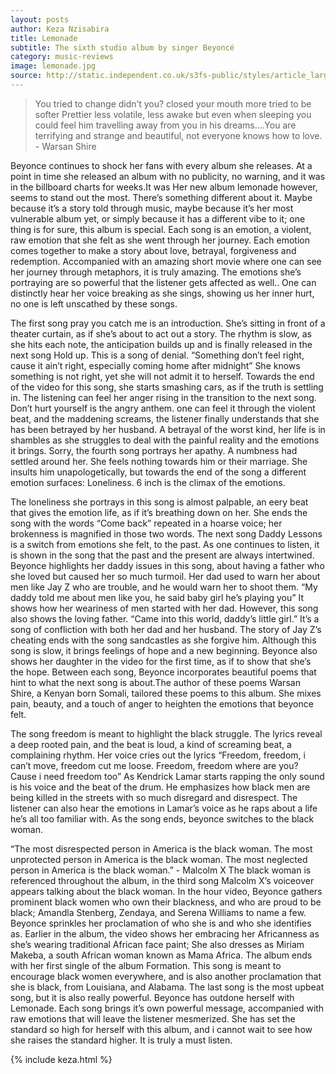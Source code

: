 ```yaml
---
layout: posts
author: Keza Nzisabira
title: Lemonade
subtitle: The sixth studio album by singer Beyoncé
category: music-reviews
image: lemonade.jpg
source: http://static.independent.co.uk/s3fs-public/styles/article_large/public/thumbnails/image/2016/04/26/11/beyonce-lemonade.jpg
---
```



<blockquote>You tried to change didn’t you? closed your mouth more tried to be softer Prettier less volatile, less awake but even when sleeping you could feel him travelling away from you in his dreams….You are terrifying and strange and beautiful, not everyone knows how to love. - Warsan Shire</blockquote>

Beyonce continues to shock her fans with every album she releases. At a point in time she released an album with no publicity, no warning, and it was in the billboard charts for weeks.It was Her new album lemonade however, seems to stand out the most. There’s something different about it. Maybe because it’s a story told through music, maybe because it’s her most vulnerable album yet, or simply because it has a different vibe to it; one thing is for sure, this album is special.
Each song is an emotion, a violent, raw emotion that she felt as she went through her journey. Each emotion comes together to make a story about love, betrayal, forgiveness and redemption. Accompanied with an amazing short movie where one can see her journey through metaphors, it is truly amazing. The emotions she’s portraying are so powerful that the listener gets affected as well.. One can distinctly hear her voice breaking as she sings, showing us her inner hurt, no one is left unscathed by these songs.

The first song pray you catch me is an introduction. She’s sitting in front of a theater curtain, as if she’s about to act out a story. The rhythm is slow, as she hits each note, the anticipation builds up and is finally released in the next song Hold up. This is a song of denial. “Something don’t feel right, cause it ain’t right, especially coming home after midnight” She knows something is not right, yet she will not admit it to herself. Towards the end of the video for this song, she starts smashing cars, as if the truth is settling in. The listening can feel her anger rising in the transition to the next song. Don’t hurt yourself is the angry anthem. one can feel it through the violent beat, and the maddening screams, the listener finally understands that she has been betrayed by her husband. A betrayal of the worst kind, her life is in shambles as she struggles to deal with the painful reality and the emotions it brings. Sorry, the fourth song portrays her apathy. A numbness had settled around her. She feels nothing towards him or their marriage. She insults him unapologetically, but towards the end of the song a different emotion surfaces: Loneliness. 6 inch  is the climax of the emotions.

The loneliness she portrays in this song is almost palpable, an eery beat that gives the emotion life, as if it’s breathing down on her. She ends the song with the words “Come back” repeated in a hoarse voice; her brokenness is magnified in those two words.  The next song Daddy Lessons is a switch from emotions she felt, to the past. As one continues to listen, it is shown in the song that the past and the present are always intertwined. Beyonce highlights her daddy issues in this song, about having a father who she loved but caused her so much turmoil. Her dad used to warn her about men like Jay Z who are trouble, and he would warn her to shoot them. “My daddy told me about men like you, he said baby girl he’s playing you” It shows how her weariness of men started with her dad. However, this song also shows the loving father. “Came into this world, daddy’s little girl.” It’s a song of confliction with both her dad and her husband. The story of Jay Z’s cheating ends with the song sandcastles as she forgive him. Although this song is slow, it brings feelings of hope and a new beginning. Beyonce also shows her daughter in the video for the first time, as if to show that she’s the hope. Between each song, Beyonce incorporates beautiful poems that hint to what the next song is about.The author of these poems Warsan Shire, a Kenyan born Somali, tailored these poems to this album. She mixes pain, beauty, and a touch of anger to heighten the emotions that beyonce felt.

 The song freedom is meant to highlight the black struggle. The lyrics reveal a deep rooted pain, and the beat is loud, a kind of screaming beat, a complaining rhythm. Her voice cries out the lyrics
“Freedom, freedom, i can’t move, freedom cut me loose. Freedom, freedom where are you? Cause i need freedom too”
As Kendrick Lamar starts rapping the only sound is his voice and the beat of the drum. He emphasizes how black men are being killed in the streets with so much disregard and disrespect. The listener can also hear the emotions in Lamar’s voice as he raps about a life he’s all too familiar with. As the song ends, beyonce switches to the black woman.

 “The most disrespected person in America is the black woman. The most unprotected person in America is the black woman. The most neglected person in America is the black woman.” - Malcolm X
The black woman is referenced throughout the album, in the third song Malcolm X’s voiceover appears talking about the black woman. In the hour video, Beyonce gathers prominent black women who own their blackness, and who are proud to be black; Amandla Stenberg, Zendaya, and Serena Williams to name a few. Beyonce sprinkles her proclamation of who she is and who she identifies as. Earlier in the album, the video shows her embracing her Africanness as she’s wearing traditional African face paint; She also dresses as Miriam Makeba, a south African woman known as Mama Africa. The album ends with her first single of the album Formation. This song is meant to encourage black women everywhere, and is also another proclamation that she is black, from Louisiana, and Alabama. The last song is the most upbeat song, but it is also really powerful.
Beyonce has outdone herself with Lemonade. Each song brings it’s own powerful message, accompanied with raw emotions that will leave the listener mesmerized. She has set the standard so high for herself with this album, and i cannot wait to see how she raises the standard higher. It is truly a must listen.

{% include keza.html %}

